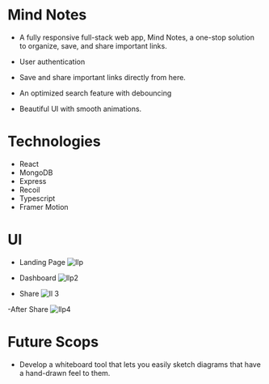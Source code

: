 # Mind Notes
- A fully responsive full-stack web app, Mind Notes, a one-stop solution to organize, save, and share
important links.

- User authentication
- Save and share important links directly from here.
- An optimized search feature with debouncing
- Beautiful UI with smooth animations.

# Technologies
- React
- MongoDB
- Express
- Recoil
- Typescript
- Framer Motion

# UI
- Landing Page
![llp](https://github.com/user-attachments/assets/4b810b9c-8459-4668-9f59-b80e4450205b)

- Dashboard
![llp2](https://github.com/user-attachments/assets/82ca7ec3-a417-4162-8865-07974ec0ee8a)

- Share
![ll 3](https://github.com/user-attachments/assets/ef20f95c-ba68-4b68-b462-0963966d45de)

-After Share
![llp4](https://github.com/user-attachments/assets/aed0027d-e4ac-4225-bc9c-818daa5fd1dd)

# Future Scops
- Develop a whiteboard tool that lets you easily sketch diagrams that have a hand-drawn feel to them. 
